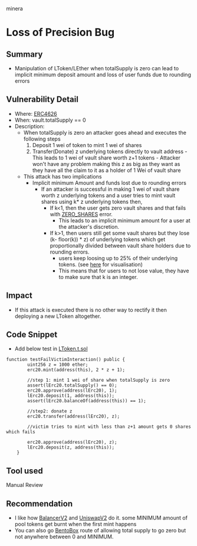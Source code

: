 minera
# Loss of Precision Bug

## Summary
- Manipulation of LToken/LEther when totalSupply is zero can lead to implicit minimum deposit amount and loss of user funds due to rounding errors

## Vulnerability Detail
- Where: [ERC4626](https://github.com/sherlock-audit/2022-08-sentiment-kankodu/blob/main/protocol/src/tokens/utils/ERC4626.sol)
- When: vault.totalSupply == 0
- Description:
    - When totalSupply is zero an attacker goes ahead and executes the following steps
        1. Deposit 1 wei of token to mint 1 wei of shares
        3. Transfer(Donate) z underlying tokens directly to vault address
                - This leads to 1 wei of vault share worth z+1 tokens
                - Attacker won't have any problem making this z as big as they want as they have all the claim to it as a holder of 1 Wei of vault share
    - This attack has two implications
        - Implicit minimum Amount and funds lost due to rounding errors
            - If an attacker is successful in making 1 wei of vault share worth z underlying tokens and a user tries to mint vault shares using k* z underlying tokens then,
                - If k<1, then the user gets zero vault shares and that fails with [ZERO_SHARES](https://github.com/sherlock-audit/2022-08-sentiment-kankodu/blob/main/protocol/src/tokens/utils/ERC4626.sol#L52) error.
                    - This leads to an implicit minimum amount for a user at the attacker's discretion.
                - If k>1, then users still get some vault shares but they lose (k- floor(k)) * z) of underlying tokens which get proportionally divided between vault share holders due to rounding errors.
                    - users keep loosing up to 25% of their underlying tokens. (see [here](https://www.desmos.com/calculator/tjz5j62fng) for visualisation)
                    - This means that for users to not lose value, they have to make sure that k is an integer.
## Impact
- If this attack is executed there is no other way to rectify it then deploying a new LToken altogether.
## Code Snippet
- Add below test in [LToken.t.sol](https://github.com/sentimentxyz/protocol/blob/4e45871e4540df0f189f6c89deb8d34f24930120/src/test/tokens/LToken.t.sol)
```
function testFailVictimInteraction() public {
        uint256 z = 1000 ether;
        erc20.mint(address(this), 2 * z + 1);

        //step 1: mint 1 wei of share when totalSupply is zero
        assert(lErc20.totalSupply() == 0);
        erc20.approve(address(lErc20), 1);
        lErc20.deposit(1, address(this));
        assert(lErc20.balanceOf(address(this)) == 1);

        //step2: donate z
        erc20.transfer(address(lErc20), z);

        //victim tries to mint with less than z+1 amount gets 0 shares which fails

        erc20.approve(address(lErc20), z);
        lErc20.deposit(z, address(this));
    }

```
## Tool used

Manual Review

## Recommendation
- I like how [BalancerV2](https://github.com/balancer-labs/balancer-v2-monorepo/blob/master/pkg/pool-utils/contracts/BasePool.sol#L307-L325) and [UniswapV2](https://github.com/Uniswap/v2-core/blob/master/contracts/UniswapV2Pair.sol#L119-L121) do it. some MINIMUM amount of pool tokens get burnt when the first mint happens
-  You can also go [BentoBox](https://github.com/sushiswap/bentobox/blob/canary/contracts/BentoBox.sol) route of allowing total supply to go zero but not anywhere between 0 and MINIMUM. 

